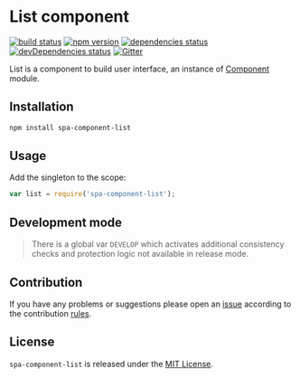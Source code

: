 List component
==============

[![build status](https://img.shields.io/travis/spasdk/component-list.svg?style=flat-square)](https://travis-ci.org/spasdk/component-list)
[![npm version](https://img.shields.io/npm/v/spa-component-list.svg?style=flat-square)](https://www.npmjs.com/package/spa-component-list)
[![dependencies status](https://img.shields.io/david/spasdk/component-list.svg?style=flat-square)](https://david-dm.org/spasdk/component-list)
[![devDependencies status](https://img.shields.io/david/dev/spasdk/component-list.svg?style=flat-square)](https://david-dm.org/spasdk/component-list?type=dev)
[![Gitter](https://img.shields.io/badge/gitter-join%20chat-blue.svg?style=flat-square)](https://gitter.im/DarkPark/spasdk)


List is a component to build user interface, an instance of [Component](https://github.com/spasdk/component) module.


## Installation ##

```bash
npm install spa-component-list
```


## Usage ##

Add the singleton to the scope:

```js
var list = require('spa-component-list');
```


## Development mode ##

> There is a global var `DEVELOP` which activates additional consistency checks and protection logic not available in release mode.


## Contribution ##

If you have any problems or suggestions please open an [issue](https://github.com/spasdk/component-list/issues)
according to the contribution [rules](.github/contributing.md).


## License ##

`spa-component-list` is released under the [MIT License](license.md).

